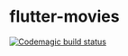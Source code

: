 # flutter-movies

[![Codemagic build status](https://api.codemagic.io/apps/61ec3e864d0eb9be124a93a7/61ec3e864d0eb9be124a93a6/status_badge.svg)](https://codemagic.io/apps/61ec3e864d0eb9be124a93a7/61ec3e864d0eb9be124a93a6/latest_build)
